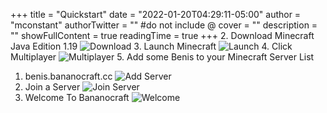 +++
title = "Quickstart"
date = "2022-01-20T04:29:11-05:00"
author = "mconstant"
authorTwitter = "" #do not include @
cover = ""
description = ""
showFullContent = true
readingTime = true
+++
2. Download Minecraft Java Edition 1.19
![Download](/download.png)
3. Launch Minecraft
![Launch](/launch.png)
4. Click Multiplayer
![Multiplayer](/multiplayer.png)
5. Add some Benis to your Minecraft Server List
   1. benis.bananocraft.cc
![Add Server](/add_server.png)
6. Join a Server
![Join Server](/join_server.png)
7. Welcome To Bananocraft
![Welcome](/welcome.png)

